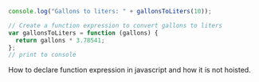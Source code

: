 ```javascript
console.log("Gallons to liters: " + gallonsToLiters(10));

// Create a function expression to convert gallons to liters
var gallonsToLiters = function (gallons) {
  return gallons * 3.78541;
};
// print to console
```

How to declare function expression in javascript and how it is not hoisted.
